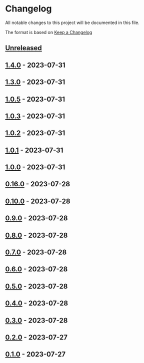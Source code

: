 # Changelog

All notable changes to this project will be documented in this file.

The format is based on [Keep a Changelog](https://keepachangelog.com/en/1.0.0/)

## [Unreleased]

## [1.4.0] - 2023-07-31

## [1.3.0] - 2023-07-31

## [1.0.5] - 2023-07-31

## [1.0.3] - 2023-07-31

## [1.0.2] - 2023-07-31

## [1.0.1] - 2023-07-31

## [1.0.0] - 2023-07-31

## [0.16.0] - 2023-07-28

## [0.10.0] - 2023-07-28

## [0.9.0] - 2023-07-28

## [0.8.0] - 2023-07-28

## [0.7.0] - 2023-07-28

## [0.6.0] - 2023-07-28

## [0.5.0] - 2023-07-28

## [0.4.0] - 2023-07-28

## [0.3.0] - 2023-07-28

## [0.2.0] - 2023-07-27

## [0.1.0] - 2023-07-27

[Unreleased]: https://github.com/MarkoSagadin/ci-test/compare/v1.4.0...HEAD

[1.4.0]: https://github.com/MarkoSagadin/ci-test/compare/v1.3.0...v1.4.0

[1.3.0]: https://github.com/MarkoSagadin/ci-test/compare/v1.0.5...v1.3.0

[1.0.5]: https://github.com/MarkoSagadin/ci-test/compare/v1.0.3...v1.0.5

[1.0.3]: https://github.com/MarkoSagadin/ci-test/compare/v1.0.2...v1.0.3

[1.0.2]: https://github.com/MarkoSagadin/ci-test/compare/v1.0.1...v1.0.2

[1.0.1]: https://github.com/MarkoSagadin/ci-test/compare/v1.0.0...v1.0.1

[1.0.0]: https://github.com/MarkoSagadin/ci-test/compare/v0.16.0...v1.0.0

[0.16.0]: https://github.com/MarkoSagadin/ci-test/compare/v0.10.0...v0.16.0

[0.10.0]: https://github.com/MarkoSagadin/ci-test/compare/v0.9.0...v0.10.0

[0.9.0]: https://github.com/MarkoSagadin/ci-test/compare/v0.8.0...v0.9.0

[0.8.0]: https://github.com/MarkoSagadin/ci-test/compare/v0.7.0...v0.8.0

[0.7.0]: https://github.com/MarkoSagadin/ci-test/compare/v0.6.0...v0.7.0

[0.6.0]: https://github.com/MarkoSagadin/ci-test/compare/v0.5.0...v0.6.0

[0.5.0]: https://github.com/MarkoSagadin/ci-test/compare/v0.4.0...v0.5.0

[0.4.0]: https://github.com/MarkoSagadin/ci-test/compare/v0.3.0...v0.4.0

[0.3.0]: https://github.com/MarkoSagadin/ci-test/compare/v0.2.0...v0.3.0

[0.2.0]: https://github.com/MarkoSagadin/ci-test/compare/v0.1.0...v0.2.0

[0.1.0]: https://github.com/MarkoSagadin/ci-test/compare/e08bd591d098cb7182a57ab34e3b639fc293c644...v0.1.0
